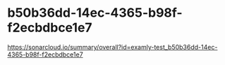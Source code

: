 # b50b36dd-14ec-4365-b98f-f2ecbdbce1e7
https://sonarcloud.io/summary/overall?id=examly-test_b50b36dd-14ec-4365-b98f-f2ecbdbce1e7
